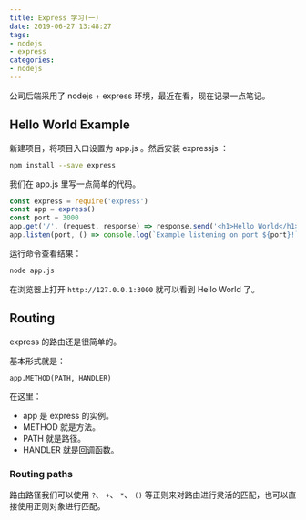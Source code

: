 ```yaml
---
title: Express 学习(一)
date: 2019-06-27 13:48:27
tags:
- nodejs
- express
categories:
- nodejs
---
```


公司后端采用了 nodejs + express 环境，最近在看，现在记录一点笔记。

<!--more-->

## Hello World Example

新建项目，将项目入口设置为 app.js 。然后安装 expressjs ：

```sh
npm install --save express
```

我们在 app.js 里写一点简单的代码。

```js
const express = require('express')
const app = express()
const port = 3000
app.get('/', (request, response) => response.send('<h1>Hello World</h1>'))
app.listen(port, () => console.log(`Example listening on port ${port}!`))
```

运行命令查看结果：

```sh
node app.js
```

在浏览器上打开 `http://127.0.0.1:3000` 就可以看到 Hello World 了。

## Routing

express 的路由还是很简单的。

基本形式就是：

```
app.METHOD(PATH, HANDLER)
```

在这里：

- app 是 express 的实例。
- METHOD 就是方法。
- PATH 就是路径。
- HANDLER 就是回调函数。

### Routing paths

路由路径我们可以使用 `?`、 `+`、 `*`、 `()` 等正则来对路由进行灵活的匹配，也可以直接使用正则对象进行匹配。